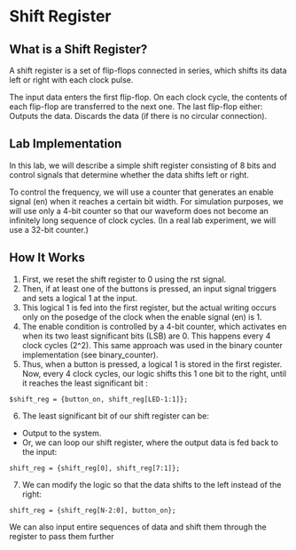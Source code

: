 # **Shift Register**

##  What is a Shift Register?

A shift register is a set of flip-flops connected in series, which shifts its data left or right with each clock pulse.

The input data enters the first flip-flop.
On each clock cycle, the contents of each flip-flop are transferred to the next one.
The last flip-flop either:
Outputs the data.
Discards the data (if there is no circular connection).

##  Lab Implementation

In this lab, we will describe a simple shift register consisting of 8 bits and control signals that determine whether the data shifts left or right.

To control the frequency, we will use a counter that generates an enable signal (en) when it reaches a certain bit width. For simulation purposes, we will use only a 4-bit counter so that our waveform does not become an infinitely long sequence of clock cycles.
(In a real lab experiment, we will use a 32-bit counter.)

##  How It Works

1. First, we reset the shift register to 0 using the rst signal.
2. Then, if at least one of the buttons is pressed, an input signal triggers and sets a logical 1 at the input.
3. This logical 1 is fed into the first register, but the actual writing occurs only on the posedge of the clock when the enable signal (en) is 1.
4. The enable condition is controlled by a 4-bit counter, which activates en when its two least significant bits (LSB) are 0. This happens every 4 clock cycles (2^2). This same approach was used in the binary counter implementation (see binary_counter).
5. Thus, when a button is pressed, a logical 1 is stored in the first register. Now, every 4 clock cycles, our logic shifts this 1 one bit to the right, until it reaches the least significant bit :

```$shift_reg = {button_on, shift_reg[LED-1:1]};```                                                                                                                          

6. The least significant bit of our shift register can be:
- Output to the system.
- Or, we can loop our shift register, where the output data is fed back to the input:

```shift_reg = {shift_reg[0], shift_reg[7:1]};```                                                                                                                          

7. We can modify the logic so that the data shifts to the left instead of the right:         

```shift_reg = {shift_reg[N-2:0], button_on};```                                                                                                                             

We can also input entire sequences of data and shift them through the register to pass them further